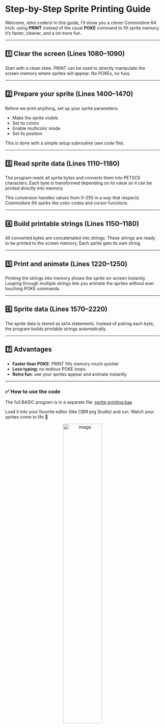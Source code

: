 # Step-by-Step Sprite Printing Guide

Welcome, retro coders! In this guide, I’ll show you a clever Commodore 64 trick: using **PRINT** instead of the usual **POKE** command to fill sprite memory. It’s faster, cleaner, and a lot more fun.  

---

## 1️⃣ Clear the screen (Lines 1080–1090)
Start with a clean slate. PRINT can be used to directly manipulate the screen memory where sprites will appear. No POKEs, no fuss.  

---

## 2️⃣ Prepare your sprite (Lines 1400–1470)
Before we print anything, set up your sprite parameters:  
- Make the sprite visible  
- Set its colors  
- Enable multicolor mode  
- Set its position  

This is done with a simple setup subroutine (see code file).  

---

## 3️⃣ Read sprite data (Lines 1110–1180)
The program reads all sprite bytes and converts them into PETSCII characters. Each byte is transformed depending on its value so it can be printed directly into memory.  

This conversion handles values from 0–255 in a way that respects Commodore 64 quirks like color codes and cursor functions.  

---

## 4️⃣ Build printable strings (Lines 1150–1180)
All converted bytes are concatenated into strings. These strings are ready to be printed to the screen memory. Each sprite gets its own string.  

---

## 5️⃣ Print and animate (Lines 1220–1250)
Printing the strings into memory shows the sprite on-screen instantly. Looping through multiple strings lets you animate the sprites without ever touching POKE commands.  

---

## 6️⃣ Sprite data (Lines 1570–2220)
The sprite data is stored as `DATA` statements. Instead of poking each byte, the program builds printable strings automatically.  

---

## 7️⃣ Advantages
- **Faster than POKE**: PRINT fills memory much quicker  
- **Less typing**: no tedious POKE loops  
- **Retro fun**: see your sprites appear and animate instantly  

---

### ✅ How to use the code
The full BASIC program is in a separate file: [sprite-printing.bas](./sprite-printing.bas)  

Load it into your favorite editor (like CBM prg Studio) and run. Watch your sprites come to life 🎉
<p align="center">
<img width="50%" height="50%" alt="image" src="https://github.com/user-attachments/assets/8343995d-2006-4b2b-8c4a-2058a78cbca8" />
</p>
